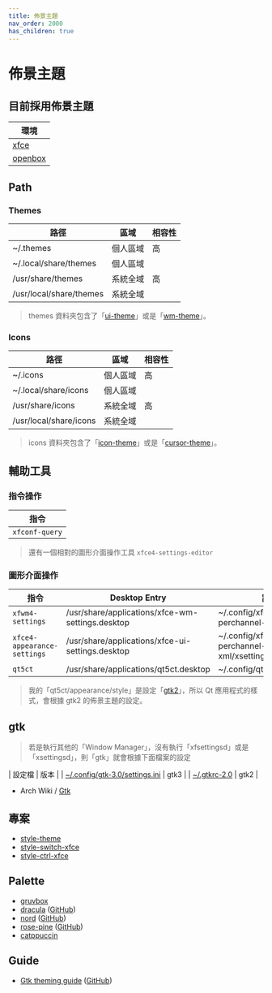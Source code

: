 ```yaml
---
title: 佈景主題
nav_order: 2000
has_children: true
---
```



# 佈景主題


## 目前採用佈景主題

| 環境 |
| --- |
| [xfce](https://samwhelp.github.io/note-about-ubuntu/read/adjustment/full/xfce.html) |
| [openbox](https://samwhelp.github.io/note-about-ubuntu/read/adjustment/wm/openbox.html) |

## Path

### Themes

| 路徑 | 區域 | 相容性 |
| --- | --- | --- |
| ~/.themes | 個人區域 | 高 |
| ~/.local/share/themes | 個人區域 | |
| /usr/share/themes | 系統全域 | 高 |
| /usr/local/share/themes | 系統全域 |  |

> themes 資料夾包含了「[ui-theme](theme/theme/ui-theme)」或是「[wm-theme](theme/theme/wm-theme)」。

### Icons

| 路徑 | 區域 | 相容性 |
| --- | --- | --- |
| ~/.icons | 個人區域 | 高 |
| ~/.local/share/icons | 個人區域 | |
| /usr/share/icons | 系統全域 | 高 |
| /usr/local/share/icons | 系統全域 | |

> icons 資料夾包含了「[icon-theme](theme/icon/icon-theme)」或是「[cursor-theme](theme/icon/cursor-theme)」。


## 輔助工具

### 指令操作

| 指令 |
| --- |
| `xfconf-query` |

> 還有一個相對的圖形介面操作工具 `xfce4-settings-editor`

### 圖形介面操作

| 指令 | Desktop Entry | 設定檔 |
| --- | --- | --- |
| `xfwm4-settings` | /usr/share/applications/xfce-wm-settings.desktop | ~/.config/xfce4/xfconf/xfce-perchannel-xml/xfwm4.xml |
| `xfce4-appearance-settings` | /usr/share/applications/xfce-ui-settings.desktop | ~/.config/xfce4/xfconf/xfce-perchannel-xml/xsettings.xml |
| `qt5ct` | /usr/share/applications/qt5ct.desktop | ~/.config/qt5ct/qt5ct.conf |

> 我的「qt5ct/appearance/style」是設定「[gtk2](https://github.com/samwhelp/note-about-manjaro/blob/gh-pages/_demo/adjustment/full/xfce/config/qt5ct/qt5ct.conf#L5)」，所以 Qt 應用程式的樣式，會根據 gtk2 的佈景主題的設定。


## gtk

> 若是執行其他的「Window Manager」，沒有執行「xfsettingsd」或是「xsettingsd」，則「gtk」就會根據下面檔案的設定

| 設定檔 | 版本 |
| [~/.config/gtk-3.0/settings.ini](https://github.com/samwhelp/note-about-manjaro/blob/gh-pages/_demo/adjustment/full/xfce/config/gtk3/settings.ini) | gtk3 |
| [~/.gtkrc-2.0](https://github.com/samwhelp/note-about-manjaro/blob/gh-pages/_demo/adjustment/full/xfce/config/gtk2/.gtkrc-2.0) | gtk2 |

* Arch Wiki / [Gtk](https://wiki.archlinux.org/title/GTK#Configuration)


## 專案

* [style-theme](https://github.com/samwhelp/note-about-manjaro/tree/gh-pages/_demo/project/style-xfce/style-theme)
* [style-switch-xfce](https://samwhelp.github.io/note-about-manjaro/read/project/style-xfce/style-switch-xfce)
* [style-ctrl-xfce](https://samwhelp.github.io/note-about-manjaro/read/project/style-xfce/style-ctrl-xfce)


## Palette

* [gruvbox](https://github.com/morhetz/gruvbox)
* [dracula](https://draculatheme.com/) ([GitHub](https://github.com/dracula/dracula-theme))
* [nord](https://www.nordtheme.com/) ([GitHub](https://github.com/arcticicestudio/nord))
* [rose-pine](https://rosepinetheme.com/palette) ([GitHub](https://github.com/rose-pine))
* [catppuccin](https://github.com/catppuccin/catppuccin#-palette)


## Guide

* [Gtk theming guide](https://gtkthemingguide.surajmandal.in/) ([GitHub](https://github.com/Fausto-Korpsvart/Gtk-Theming-Guide))
